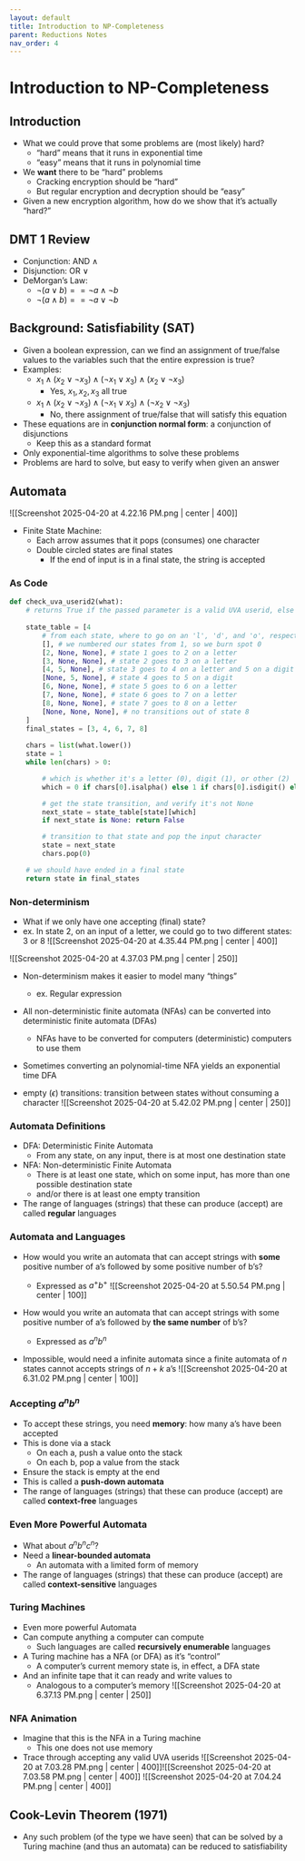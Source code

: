 ```yaml
---
layout: default
title: Introduction to NP-Completeness
parent: Reductions Notes
nav_order: 4
---
```

# Introduction to NP-Completeness

## Introduction
- What we could prove that some problems are (most likely) hard?
	- “hard” means that it runs in exponential time
	- “easy” means that it runs in polynomial time
- We **want** there to be “hard” problems
	- Cracking encryption should be “hard”
	- But regular encryption and decryption should be “easy”
- Given a new encryption algorithm, how do we show that it’s actually “hard?”

## DMT 1 Review
- Conjunction: AND $\wedge$
- Disjunction: OR $\vee$
- DeMorgan’s Law:
	- $\neg (a \vee b) == \neg a \wedge \neg b$
	- $\neg(a \wedge b) == \neg a \vee \neg b$

## Background: Satisfiability (SAT)
- Given a boolean expression, can we find an assignment of true/false values to the variables such that the entire expression is true?
- Examples:
	- $x_1 \wedge (x_2 \vee \neg x_3) \wedge (\neg x_1 \vee x_3) \wedge (x_2 \vee \neg x_3)$
		- Yes, $x_1,x_2,x_3$ all true
	- $x_1 \wedge (x_2 \vee \neg x_3) \wedge (\neg x_1 \vee x_3) \wedge (\neg x_2 \vee \neg x_3)$
		- No, there assignment of true/false that will satisfy this equation
- These equations are in **conjunction normal form**: a conjunction of disjunctions
	- Keep this as a standard format
- Only exponential-time algorithms to solve these problems
- Problems are hard to solve, but easy to verify when given an answer

## Automata
![[Screenshot 2025-04-20 at 4.22.16 PM.png | center | 400]]
- Finite State Machine:
	- Each arrow assumes that it pops (consumes) one character
	- Double circled states are final states
		- If the end of input is in a final state, the string is accepted

### As Code
``` Python
def check_uva_userid2(what):
	# returns True if the passed parameter is a valid UVA userid, else False
	
	state_table = [4 
		# from each state, where to go on an 'l', 'd', and 'o', respectively
		[], # we numbered our states from 1, so we burn spot 0
		[2, None, None], # state 1 goes to 2 on a letter
		[3, None, None], # state 2 goes to 3 on a letter
		[4, 5, None], # state 3 goes to 4 on a letter and 5 on a digit
		[None, 5, None], # state 4 goes to 5 on a digit
		[6, None, None], # state 5 goes to 6 on a letter  
		[7, None, None], # state 6 goes to 7 on a letter  
		[8, None, None], # state 7 goes to 8 on a letter  
		[None, None, None], # no transitions out of state 8
	]
	final_states = [3, 4, 6, 7, 8]
	
	chars = list(what.lower())
	state = 1
	while len(chars) > 0:

		# which is whether it's a letter (0), digit (1), or other (2)
		which = 0 if chars[0].isalpha() else 1 if chars[0].isdigit() else 2

		# get the state transition, and verify it's not None
		next_state = state_table[state][which]
		if next_state is None: return False

		# transition to that state and pop the input character
		state = next_state
		chars.pop(0)

	# we should have ended in a final state
	return state in final_states
```

### Non-determinism
- What if we only have one accepting (final) state?
- ex. In state 2, on an input of a letter, we could go to two different states: 3 or 8
![[Screenshot 2025-04-20 at 4.35.44 PM.png | center | 400]]

![[Screenshot 2025-04-20 at 4.37.03 PM.png | center | 250]]

- Non-determinism makes it easier to model many “things”
	- ex. Regular expression
- All non-deterministic finite automata (NFAs) can be converted into deterministic finite automata (DFAs)
	- NFAs have to be converted for computers (deterministic) computers to use them
- Sometimes converting an polynomial-time NFA yields an exponential time DFA

- empty ($\epsilon$) transitions: transition between states without consuming a character
![[Screenshot 2025-04-20 at 5.42.02 PM.png | center | 250]]

### Automata Definitions
- DFA: Deterministic Finite Automata
	- From any state, on any input, there is at most one destination state
- NFA: Non-deterministic Finite Automata
	- There is at least one state, which on some input, has more than one possible destination state
	- and/or there is at least one empty transition
- The range of languages (strings) that these can produce (accept) are called **regular** languages

### Automata and Languages
- How would you write an automata that can accept strings with **some** positive number of a’s followed by some positive number of b’s?
	- Expressed as $a^+b^+$
![[Screenshot 2025-04-20 at 5.50.54 PM.png | center | 100]]

- How would you write an automata that can accept strings with some positive number of a’s followed by **the same number** of b’s?
	- Expressed as $a^nb^n$
- Impossible, would need a infinite automata since a finite automata of $n$ states cannot accepts strings of $n+k$ a’s
![[Screenshot 2025-04-20 at 6.31.02 PM.png | center | 100]]

### Accepting $a^n b^n$
- To accept these strings, you need **memory**: how many a’s have been accepted
- This is done via a stack
	- On each a, push a value onto the stack
	- On each b, pop a value from the stack
- Ensure the stack is empty at the end
- This is called a **push-down automata**
- The range of languages (strings) that these can produce (accept) are called **context-free** languages

### Even More Powerful Automata
- What about $a^n b^n c^n$?
- Need a **linear-bounded automata**
	- An automata with a limited form of memory
- The range of languages (strings) that these can produce (accept) are called **context-sensitive** languages

### Turing Machines
- Even more powerful Automata
- Can compute anything a computer can compute
	- Such languages are called **recursively enumerable** languages
- A Turing machine has a NFA (or DFA) as it’s “control”
	- A computer’s current memory state is, in effect, a DFA state
- And an infinite tape that it can ready and write values to
	- Analogous to a computer’s memory
![[Screenshot 2025-04-20 at 6.37.13 PM.png | center | 250]]

### NFA Animation
- Imagine that this is the NFA in a Turing machine
	- This one does not use memory
- Trace through accepting any valid UVA userids
![[Screenshot 2025-04-20 at 7.03.28 PM.png | center | 400]]![[Screenshot 2025-04-20 at 7.03.58 PM.png | center | 400]]
![[Screenshot 2025-04-20 at 7.04.24 PM.png | center | 400]]

## Cook-Levin Theorem (1971)
- Any such problem (of the type we have seen) that can be solved by a Turing machine (and thus an automata) can be reduced to satisfiability